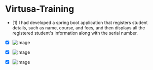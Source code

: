# Virtusa-Training
- [1] I had developed a spring boot application that registers student details, such as name, course, and fees, and then displays all the registered student's information along with the serial number.
- [x] ![image](https://user-images.githubusercontent.com/80443905/203972480-cbea0790-420c-433a-9b37-1d269493c748.png)
- [x] ![image](https://user-images.githubusercontent.com/80443905/203972513-33936ccc-6359-4f59-bb5d-ff11bd48c8f5.png)
- [x] ![image](https://user-images.githubusercontent.com/80443905/203972581-e6412665-8d6a-4f43-92af-0610da43b138.png)

